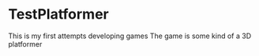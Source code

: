 # TestPlatformer
This is my first attempts developing games
The game is some kind of a 3D platformer
